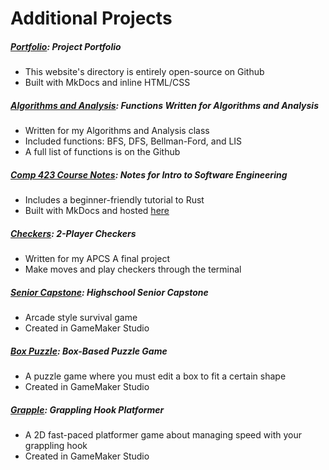 # Additional Projects
##### [Portfolio](https://github.com/ElijahWood2003/portfolio): Project Portfolio
- This website's directory is entirely open-source on Github
- Built with MkDocs and inline HTML/CSS

##### [Algorithms and Analysis](https://github.com/ElijahWood2003/algorithms-and-analysis): Functions Written for Algorithms and Analysis
- Written for my Algorithms and Analysis class
- Included functions: BFS, DFS, Bellman-Ford, and LIS
- A full list of functions is on the Github

##### [Comp 423 Course Notes](https://github.com/ElijahWood2003/comp423-course-notes): Notes for Intro to Software Engineering
- Includes a beginner-friendly tutorial to Rust
- Built with MkDocs and hosted [here](https://elijahwood2003.github.io/comp423-course-notes/)

##### [Checkers](https://github.com/ElijahWood2003/checkers): 2-Player Checkers
- Written for my APCS A final project
- Make moves and play checkers through the terminal

##### [Senior Capstone](https://github.com/ElijahWood2003/senior-capstone): Highschool Senior Capstone
- Arcade style survival game
- Created in GameMaker Studio

##### [Box Puzzle](https://github.com/ElijahWood2003/box-puzzle): Box-Based Puzzle Game
- A puzzle game where you must edit a box to fit a certain shape
- Created in GameMaker Studio

##### [Grapple](https://github.com/ElijahWood2003/grapple): Grappling Hook Platformer
- A 2D fast-paced platformer game about managing speed with your grappling hook
- Created in GameMaker Studio